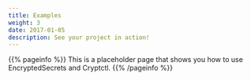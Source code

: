 ```yaml
---
title: Examples
weight: 3
date: 2017-01-05
description: See your project in action!
---
```


{{% pageinfo %}}
This is a placeholder page that shows you how to use EncryptedSecrets and Cryptctl.
{{% /pageinfo %}}
